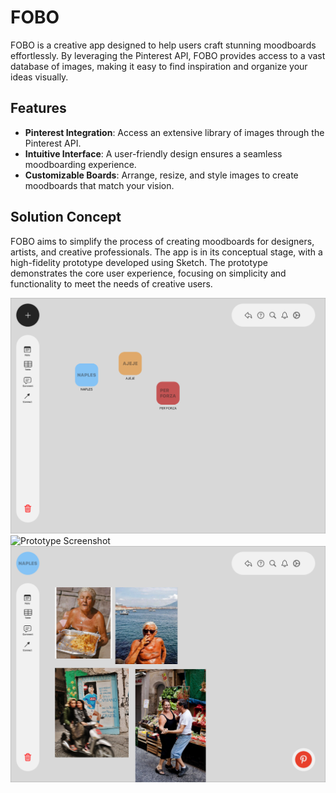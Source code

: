 # FOBO

FOBO is a creative app designed to help users craft stunning moodboards effortlessly. By leveraging the Pinterest API, FOBO provides access to a vast database of images, making it easy to find inspiration and organize your ideas visually.

## Features

- **Pinterest Integration**: Access an extensive library of images through the Pinterest API.
- **Intuitive Interface**: A user-friendly design ensures a seamless moodboarding experience.
- **Customizable Boards**: Arrange, resize, and style images to create moodboards that match your vision.

## Solution Concept

FOBO aims to simplify the process of creating moodboards for designers, artists, and creative professionals. The app is in its conceptual stage, with a high-fidelity prototype developed using Sketch. The prototype demonstrates the core user experience, focusing on simplicity and functionality to meet the needs of creative users.

![Prototype Screenshot](https://github.com/moustachemurdoc/FOBO/blob/main/home.png)
![Prototype Screenshot](https://github.com/moustachemurdoc/FOBO/blob/main/moodboard%20%2B%20pinterest.png)
![Prototype Screenshot](https://github.com/moustachemurdoc/FOBO/blob/main/moodboard.png)
